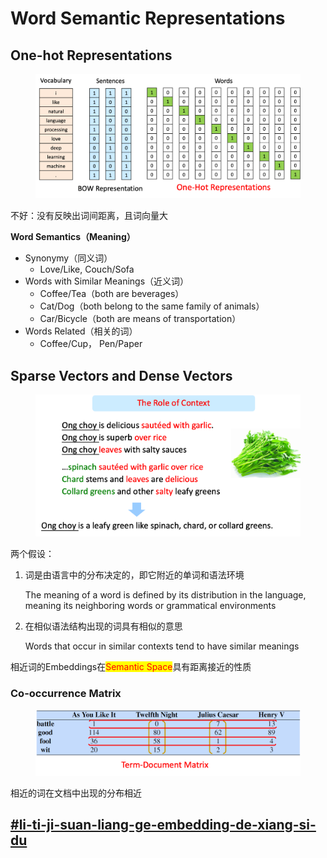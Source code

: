# Word Semantic Representations

## One-hot Representations

<figure><img src="../../.gitbook/assets/image (3) (1).png" alt=""><figcaption></figcaption></figure>

不好：没有反映出词间距离，且词向量大

**Word Semantics（Meaning）**

* Synonymy（同义词）
  * Love/Like, Couch/Sofa
* Words with Similar Meanings（近义词）
  * Coffee/Tea（both are beverages）
  * Cat/Dog（both belong to the same family of animals）
  * Car/Bicycle（both are means of transportation）
* Words Related（相关的词）
  * Coffee/Cup， Pen/Paper

## Sparse Vectors and Dense Vectors

<figure><img src="../../.gitbook/assets/image (4).png" alt=""><figcaption></figcaption></figure>

两个假设：

1.  词是由语言中的分布决定的，即它附近的单词和语法环境

    The meaning of a word is defined by its distribution in the language, meaning its neighboring words or grammatical environments
2.  在相似语法结构出现的词具有相似的意思

    Words that occur in similar contexts tend to have similar meanings

相近词的Embeddings在<mark style="color:red;">Semantic Space</mark>具有距离接近的性质

### Co-occurrence Matrix

<figure><img src="../../.gitbook/assets/image (5).png" alt=""><figcaption></figcaption></figure>

相近的词在文档中出现的分布相近

## [#li-ti-ji-suan-liang-ge-embedding-de-xiang-si-du](./#li-ti-ji-suan-liang-ge-embedding-de-xiang-si-du "mention")

